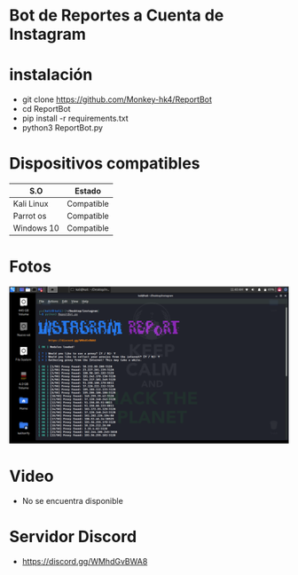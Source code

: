 # Bot de Reportes a Cuenta de Instagram

# instalación
- git clone https://github.com/Monkey-hk4/ReportBot
- cd ReportBot
- pip install -r requirements.txt
- python3 ReportBot.py

# Dispositivos compatibles
 |     S.O      |   Estado      |
|--------------|---------------| 
| Kali Linux   | Compatible    |
| Parrot os    | Compatible    |
| Windows 10   | Compatible    |

# Fotos 
![sh](https://github.com/Monkey-hk4/ReportBot/blob/main/Screenshot_2021-02-16_11_40_41.png)

# Video
- No se encuentra disponible

# Servidor Discord 
- https://discord.gg/WMhdGvBWA8


